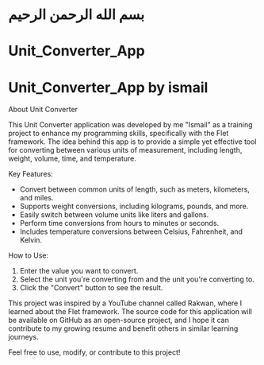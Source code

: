 #  بسم الله الرحمن الرحيم 

# Unit_Converter_App
# Unit_Converter_App by ismail
About Unit Converter

This Unit Converter application was developed by me "Ismail"  as a training project to enhance my programming skills, specifically with the Flet framework. The idea behind this app is to provide a simple yet effective tool for converting between various units of measurement, including length, weight, volume, time, and temperature.

Key Features:
- Convert between common units of length, such as meters, kilometers, and miles.
- Supports weight conversions, including kilograms, pounds, and more.
- Easily switch between volume units like liters and gallons.
- Perform time conversions from hours to minutes or seconds.
- Includes temperature conversions between Celsius, Fahrenheit, and Kelvin.

How to Use:
1. Enter the value you want to convert.
2. Select the unit you're converting from and the unit you're converting to.
3. Click the "Convert" button to see the result.

This project was inspired by a YouTube channel called Rakwan, where I learned about the Flet framework. The source code for this application will be available on GitHub as an open-source project, and I hope it can contribute to my growing resume and benefit others in similar learning journeys.

Feel free to use, modify, or contribute to this project!

